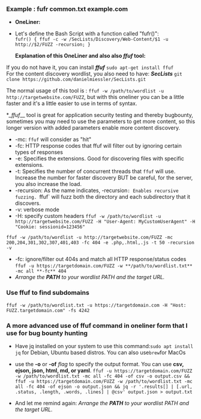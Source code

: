 ### Example : fufr common.txt example.com
- **OneLiner:** </br>
- Let's define the Bash Script with a function called "fufr()":  </br>
````fufr() { ffuf -c -w /SecLists/Discovery/Web-Content/$1 -u http://$2/FUZZ -recursion; }````
  
  **Explanation of this OneLiner and also also _ffuf_ tool:** </br>
  
If you do not have it, you can install _**ffuf**_ ````sudo apt-get install ffuf```` </br>
For the content discovery wordlist, you also need to have: _**SecLists**_  ````git clone https://github.com/danielmiessler/SecLists.git````

The normal usage of this tool is : ````ffuf -w /path/to/wordlist -u http://targetwebsite.com/FUZZ````, but with this oneliner you can be a little faster and it's a little easier to use in terms of syntax.

**_ffuf*__ tool is great for application security testing and thereby bugbounty, sometimes you may need to use the parameters to get more content, so this longer version with added parameters enable more content discovery.
- -mc: `ffuf` will consider as "hit"
- -fc: HTTP response codes that ffuf will filter out by ignoring certain types of responses
- -e: Specifies the extensions. Good for discovering files with specific extensions.
- -t: Specifies the number of concurrent threads that `ffuf` will use. Increase the number for faster discovery BUT be careful, for the server, you also increase the load.
- -recursion: As the name indicates, -recursion`: Enables recursive fuzzing. `ffuf` will fuzz both the directory and each subdirectory that it discovers.
- -v: verbose mode
- -H: specify custom headers ````ffuf -w /path/to/wordlist -u http://targetwebsite.com/FUZZ -H "User-Agent: MyCustomUserAgent" -H "Cookie: sessionid=123456"````
  
````ffuf -w /path/to/wordlist -u http://targetwebsite.com/FUZZ -mc 200,204,301,302,307,401,403 -fc 404 -e .php,.html,.js -t 50 -recursion -v````

- -fc: ignore/filter out 404s and match all HTTP response/status codes
````ffuf -u https://targetdomain.com/FUZZ -w **/path/to/wordlist.txt** -mc all **-fc** 404```` 
- _Arrange the **PATH** to your wordlist PATH and the target URL._

### Use ffuf to find subdomains
````ffuf -w /path/to/wordlist.txt -u https://targetdomain.com -H "Host: FUZZ.targetdomain.com" -fs 4242````

### A more advanced use of ffuf command in oneliner form that I use for bug bounty hunting
- Have jq installed on your system to use this command:````sudo apt install jq```` for Debian, Ubuntu based distros. You can also use````brew````for MacOs

- use the **-o** or **-of** _flag_ to specify the output format. You can use **csv, ejson, json, html, md, or yaml**.
````ffuf -u https://targetdomain.com/FUZZ -w /path/to/wordlist.txt -mc all -fc 404 -of csv -o output.csv && ffuf -u https://targetdomain.com/FUZZ -w /path/to/wordlist.txt -mc all -fc 404 -of ejson -o output.json && jq -r '.results[] | [.url, .status, .length, .words, .lines] | @csv' output.json > output.txt````
- And let me remind again: _Arrange the **PATH** to your wordlist PATH and the target URL._
